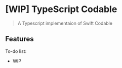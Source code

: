 # [WIP] TypeScript Codable
> A Typescript implementaion of Swift Codable

## Features
To-do list:
* WIP
